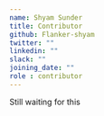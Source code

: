 ```yaml
---
name: Shyam Sunder
title: Contributor
github: Flanker-shyam
twitter: ""
linkedin: ""
slack: ""
joining_date: ""
role : contributor
---
```


Still waiting for this
